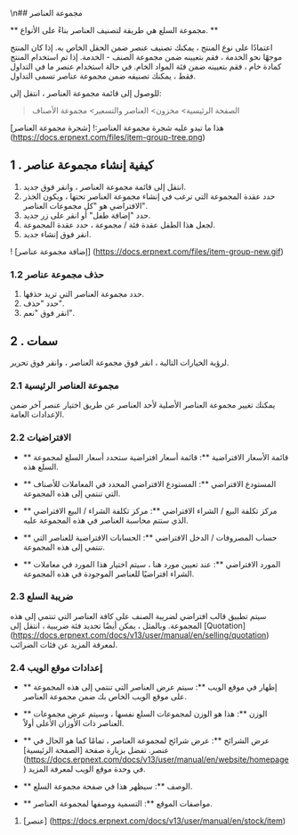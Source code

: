 \n## مجموعة العناصر

** مجموعة السلع هي طريقة لتصنيف العناصر بناءً على الأنواع. **

اعتمادًا على نوع المنتج ، يمكنك تصنيف عنصر ضمن الحقل الخاص به. إذا كان المنتج موجهًا نحو الخدمة ، فقم بتعيينه ضمن مجموعة الصنف - الخدمة. إذا تم استخدام المنتج كمادة خام ، فقم بتعيينه ضمن فئة المواد الخام. في حالة استخدام عنصر ما في التداول فقط ، يمكنك تصنيفه ضمن مجموعة عناصر تسمى التداول.

للوصول إلى قائمة مجموعة العناصر ، انتقل إلى:

> الصفحة الرئيسية> مخزون> العناصر والتسعير> مجموعة الأصناف

هذا ما تبدو عليه شجرة مجموعة العناصر:! [شجرة مجموعة العناصر] (https://docs.erpnext.com/files/item-group-tree.png)

## 1 \. كيفية إنشاء مجموعة عناصر

1. انتقل إلى قائمة مجموعة العناصر ، وانقر فوق جديد.
2. حدد عقدة المجموعة التي ترغب في إنشاء مجموعة العناصر تحتها ، ويكون الجذر الافتراضي هو "كل مجموعات العناصر".
3. حدد "إضافة طفل" أو انقر على زر جديد.
4. لجعل هذا الطفل عقدة فئة / مجموعة ، حدد عقدة المجموعة.
5. انقر فوق إنشاء جديد.

! [إضافة مجموعة عناصر] (https://docs.erpnext.com/files/item-group-new.gif)

### 1.2 حذف مجموعة عناصر

1. حدد مجموعة العناصر التي تريد حذفها.
2. حدد "حذف".
3. انقر فوق "نعم".

## 2 \. سمات

لرؤية الخيارات التالية ، انقر فوق مجموعة العناصر ، وانقر فوق تحرير.

### 2.1 مجموعة العناصر الرئيسية

يمكنك تغيير مجموعة العناصر الأصلية لأحد العناصر عن طريق اختيار عنصر آخر ضمن الإعدادات العامة.

### 2.2 الافتراضيات

* ** قائمة الأسعار الافتراضية **: قائمة أسعار افتراضية ستحدد أسعار السلع لمجموعة السلع هذه.
* ** المستودع الافتراضي **: المستودع الافتراضي المحدد في المعاملات للأصناف التي تنتمي إلى هذه المجموعة.
    
* ** مركز تكلفة البيع / الشراء الافتراضي **: مركز تكلفة الشراء / البيع الافتراضي الذي ستتم محاسبة العناصر في هذه المجموعة عليه.
    
* ** حساب المصروفات / الدخل الافتراضي **: الحسابات الافتراضية للعناصر التي تنتمي إلى هذه المجموعة.
* ** المورد الافتراضي **: عند تعيين مورد هنا ، سيتم اختيار هذا المورد في معاملات الشراء افتراضيًا للعناصر الموجودة في هذه المجموعة.

### 2.3 ضريبة السلع

سيتم تطبيق قالب افتراضي لضريبة الصنف على كافة العناصر التي تنتمي إلى هذه المجموعة. وبالمثل ، يمكن أيضًا تحديد فئة ضريبية ، انتقل إلى [Quotation] (https://docs.erpnext.com/docs/v13/user/manual/en/selling/quotation) لمعرفة المزيد عن فئات الضرائب.

### 2.4 إعدادات موقع الويب

* ** إظهار في موقع الويب **: سيتم عرض العناصر التي تنتمي إلى هذه المجموعة على موقع الويب الخاص بك ضمن مجموعة العناصر.
* ** الوزن **: هذا هو الوزن لمجموعات السلع نفسها ، وسيتم عرض مجموعات العناصر ذات الأوزان الأعلى أولاً.
* ** عرض الشرائح **: عرض شرائح لمجموعة العناصر ، تمامًا كما هو الحال في عنصر. تفضل بزيارة صفحة [الصفحة الرئيسية] (https://docs.erpnext.com/docs/v13/user/manual/en/website/homepage) في وحدة موقع الويب لمعرفة المزيد.
    
* ** الوصف **: سيظهر هذا في صفحة مجموعة السلع.
    
* ** مواصفات الموقع **: التسمية ووصفها لمجموعة العناصر.

1. [عنصر] (https://docs.erpnext.com/docs/v13/user/manual/en/stock/item)